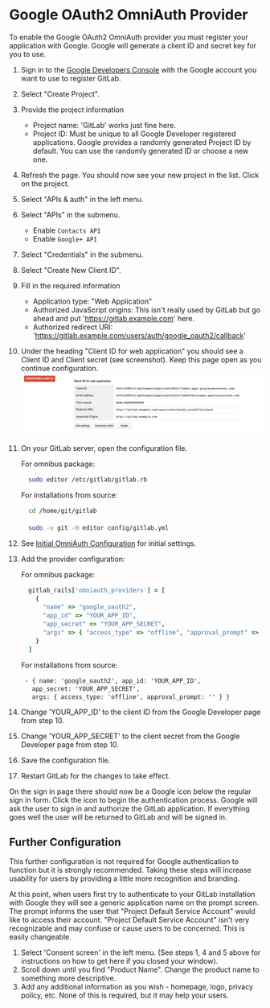 # Google OAuth2 OmniAuth Provider

To enable the Google OAuth2 OmniAuth provider you must register your application with Google. Google will generate a client ID and secret key for you to use.

1.  Sign in to the [Google Developers Console](https://console.developers.google.com/) with the Google account you want to use to register GitLab.

1.  Select "Create Project".

1.  Provide the project information
    - Project name: 'GitLab' works just fine here.
    - Project ID: Must be unique to all Google Developer registered applications. Google provides a randomly generated Project ID by default. You can use the randomly generated ID or choose a new one.
1. Refresh the page. You should now see your new project in the list. Click on the project.

1. Select "APIs & auth" in the left menu.

1. Select "APIs" in the submenu.
    - Enable `Contacts API`
    - Enable `Google+ API`

1. Select "Credentials" in the submenu.

1. Select "Create New Client ID".

1. Fill in the required information
    - Application type: "Web Application"
    - Authorized JavaScript origins: This isn't really used by GitLab but go ahead and put 'https://gitlab.example.com' here.
    - Authorized redirect URI: 'https://gitlab.example.com/users/auth/google_oauth2/callback'
1. Under the heading "Client ID for web application" you should see a Client ID and Client secret (see screenshot). Keep this page open as you continue configuration. ![Google app](img/google_app.png)

1.  On your GitLab server, open the configuration file.

    For omnibus package:

    ```sh
      sudo editor /etc/gitlab/gitlab.rb
    ```

    For installations from source:

    ```sh
      cd /home/git/gitlab

      sudo -u git -H editor config/gitlab.yml
    ```

1.  See [Initial OmniAuth Configuration](omniauth.md#initial-omniauth-configuration) for initial settings.

1.  Add the provider configuration:

    For omnibus package:

    ```ruby
      gitlab_rails['omniauth_providers'] = [
        {
          "name" => "google_oauth2",
          "app_id" => "YOUR_APP_ID",
          "app_secret" => "YOUR_APP_SECRET",
          "args" => { "access_type" => "offline", "approval_prompt" => '' }
        }
      ]
    ```

    For installations from source:

    ```
     - { name: 'google_oauth2', app_id: 'YOUR_APP_ID',
       app_secret: 'YOUR_APP_SECRET',
       args: { access_type: 'offline', approval_prompt: '' } }
    ```

1.  Change 'YOUR_APP_ID' to the client ID from the Google Developer page from step 10.

1.  Change 'YOUR_APP_SECRET' to the client secret from the Google Developer page from step 10.

1.  Save the configuration file.

1.  Restart GitLab for the changes to take effect.

On the sign in page there should now be a Google icon below the regular sign in form. Click the icon to begin the authentication process. Google will ask the user to sign in and authorize the GitLab application. If everything goes well the user will be returned to GitLab and will be signed in.

## Further Configuration

This further configuration is not required for Google authentication to function but it is strongly recommended. Taking these steps will increase usability for users by providing a little more recognition and branding.

At this point, when users first try to authenticate to your GitLab installation with Google they will see a generic application name on the prompt screen. The prompt informs the user that "Project Default Service Account" would like to access their account. "Project Default Service Account" isn't very recognizable and may confuse or cause users to be concerned. This is easily changeable.

1. Select 'Consent screen' in the left menu. (See steps 1, 4 and 5 above for instructions on how to get here if you closed your window).
1. Scroll down until you find "Product Name". Change the product name to something more descriptive.
1. Add any additional information as you wish - homepage, logo, privacy policy, etc. None of this is required, but it may help your users.
